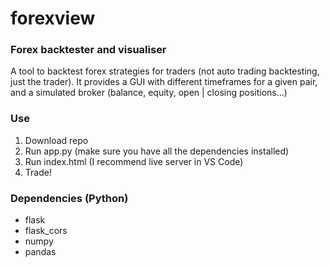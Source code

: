 # forexview
### Forex backtester and visualiser
A tool to backtest forex strategies for traders (not auto trading backtesting, just the trader). 
It provides a GUI with different timeframes for a given pair, and a simulated broker (balance, equity, open | closing positions...)

### Use
1. Download repo
2. Run app.py (make sure you have all the dependencies installed)
3. Run index.html (I recommend live server in VS Code)
4. Trade!

### Dependencies (Python)
- flask
- flask_cors
- numpy
- pandas
